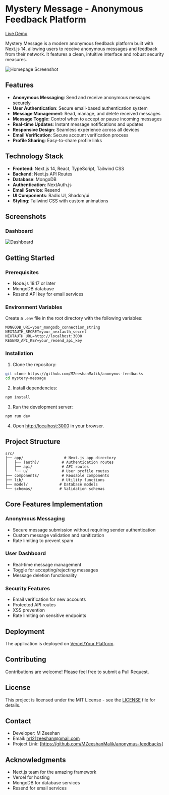 # Mystery Message - Anonymous Feedback Platform

[Live Demo](https://anonymus-feedbacks.vercel.app/)

Mystery Message is a modern anonymous feedback platform built with Next.js 14, allowing users to receive anonymous messages and feedback from their network. It features a clean, intuitive interface and robust security measures.

![Homepage Screenshot](public/static/homepage.png)

## Features

- **Anonymous Messaging**: Send and receive anonymous messages securely
- **User Authentication**: Secure email-based authentication system
- **Message Management**: Read, manage, and delete received messages
- **Message Toggle**: Control when to accept or pause incoming messages
- **Real-time Updates**: Instant message notifications and updates
- **Responsive Design**: Seamless experience across all devices
- **Email Verification**: Secure account verification process
- **Profile Sharing**: Easy-to-share profile links

## Technology Stack

- **Frontend**: Next.js 14, React, TypeScript, Tailwind CSS
- **Backend**: Next.js API Routes
- **Database**: MongoDB
- **Authentication**: NextAuth.js
- **Email Service**: Resend
- **UI Components**: Radix UI, Shadcn/ui
- **Styling**: Tailwind CSS with custom animations

## Screenshots

### Dashboard

![Dashboard](public/static/dashboard.png)

## Getting Started

### Prerequisites

- Node.js 18.17 or later
- MongoDB database
- Resend API key for email services

### Environment Variables

Create a `.env` file in the root directory with the following variables:

```env
MONGODB_URI=your_mongodb_connection_string
NEXTAUTH_SECRET=your_nextauth_secret
NEXTAUTH_URL=http://localhost:3000
RESEND_API_KEY=your_resend_api_key
```

### Installation

1. Clone the repository:

```bash
git clone https://github.com/MZeeshanMalik/anonymus-feedbacks
cd mystery-message
```

2. Install dependencies:

```bash
npm install
```

3. Run the development server:

```bash
npm run dev
```

4. Open [http://localhost:3000](http://localhost:3000) in your browser.

## Project Structure

```
src/
├── app/                  # Next.js app directory
│   ├── (auth)/          # Authentication routes
│   ├── api/             # API routes
│   └── u/               # User profile routes
├── components/          # Reusable components
├── lib/                 # Utility functions
├── model/              # Database models
└── schemas/            # Validation schemas
```

## Core Features Implementation

### Anonymous Messaging

- Secure message submission without requiring sender authentication
- Custom message validation and sanitization
- Rate limiting to prevent spam

### User Dashboard

- Real-time message management
- Toggle for accepting/rejecting messages
- Message deletion functionality

### Security Features

- Email verification for new accounts
- Protected API routes
- XSS prevention
- Rate limiting on sensitive endpoints

## Deployment

The application is deployed on [Vercel/Your Platform](https://anonymus-feedbacks.vercel.app/). <!-- Add your deployment link -->

## Contributing

Contributions are welcome! Please feel free to submit a Pull Request.

## License

This project is licensed under the MIT License - see the [LICENSE](LICENSE) file for details.

## Contact

- Developer: M Zeeshan
- Email: m121zeeshan@gmail.com
- Project Link: [https://github.com/MZeeshanMalik/anonymus-feedbacks]

## Acknowledgments

- Next.js team for the amazing framework
- Vercel for hosting
- MongoDB for database services
- Resend for email services
